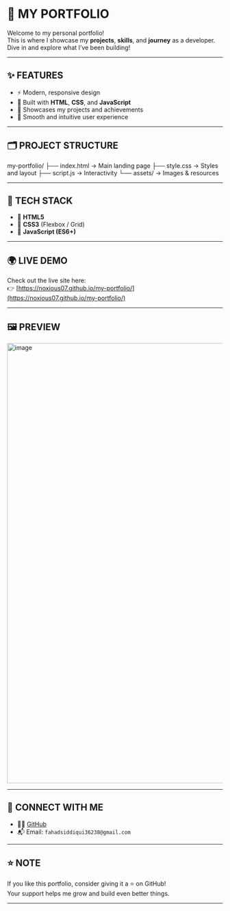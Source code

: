 # 🚀 MY PORTFOLIO

Welcome to my personal portfolio!  
This is where I showcase my **projects**, **skills**, and **journey** as a developer. Dive in and explore what I’ve been building!

---

## ✨ FEATURES

- ⚡ Modern, responsive design  
- 🧱 Built with **HTML**, **CSS**, and **JavaScript**  
- 🧩 Showcases my projects and achievements  
- 🎯 Smooth and intuitive user experience  

---

## 🗂️ PROJECT STRUCTURE

my-portfolio/ ├── index.html     → Main landing page
├── style.css      → Styles and layout
├── script.js      → Interactivity
└── assets/        → Images & resources

---

## 🧰 TECH STACK

- 🧾 **HTML5**  
- 🎨 **CSS3** (Flexbox / Grid)  
- 🧠 **JavaScript (ES6+)**

---

## 🌍 LIVE DEMO

Check out the live site here:  
👉 [https://noxious07.github.io/my-portfolio/](https://noxious07.github.io/my-portfolio/)

---

## 🖼️ PREVIEW

<img width="1919" height="1028" alt="image" src="https://github.com/user-attachments/assets/9dc2c8d2-2b12-474f-ae6d-c9a48b7378b6" />


---

## 🤝 CONNECT WITH ME
 
- 🧑‍💻 [GitHub](https://github.com/Noxious07)  
- 📬 Email: `fahadsiddiqui36238@gmail.com`

---

## ⭐ NOTE

If you like this portfolio, consider giving it a ⭐ on GitHub!  
Your support helps me grow and build even better things.

---
